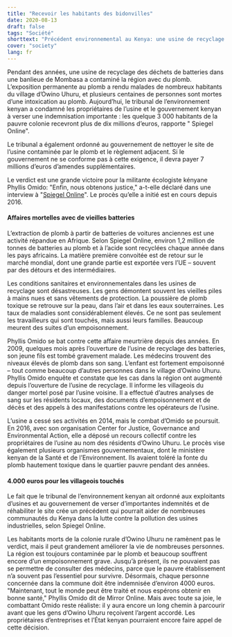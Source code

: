 ```yaml
---
title: "Recevoir les habitants des bidonvilles"
date: 2020-08-13
draft: false
tags: "Société"
shorttext: "Précédent environnemental au Kenya: une usine de recyclage de batteries doit verser une forte compensation aux habitants d'un village pauvre."
cover: "society"
lang: fr
---
```


Pendant des années, une usine de recyclage des déchets de batteries dans une banlieue de Mombasa a contaminé la région avec du plomb. L’exposition permanente au plomb a rendu malades de nombreux habitants du village d’Owino Uhuru, et plusieurs centaines de personnes sont mortes d’une intoxication au plomb. Aujourd’hui, le tribunal de l’environnement kenyan a condamné les propriétaires de l’usine et le gouvernement kenyan à verser une indemnisation importante : les quelque 3 000 habitants de la pauvre colonie recevront plus de dix millions d’euros, rapporte " Spiegel Online".

Le tribunal a également ordonné au gouvernement de nettoyer le site de l’usine contaminée par le plomb et le règlement adjacent. Si le gouvernement ne se conforme pas à cette exigence, il devra payer 7 millions d’euros d’amendes supplémentaires.

Le verdict est une grande victoire pour la militante écologiste kényane Phyllis Omido: "Enfin, nous obtenons justice," a-t-elle déclaré dans une interview à "[Spiegel Online](https://www.spiegel.de/politik/ausland/kenia-umweltaktivistin-erkaempft-10-millionen-euro-fuer-blei-vergiftete-slumbewohner-a-16001559-6969-421e-beb6-056a0e453e87 "Slumbewohner erhalten mehr als zehn Millionen Euro Entschädigung")". Le procès qu’elle a initié est en cours depuis 2016.

#### Affaires mortelles avec de vieilles batteries

L’extraction de plomb à partir de batteries de voitures anciennes est une activité répandue en Afrique. Selon Spiegel Online, environ 1,2 million de tonnes de batteries au plomb et à l’acide sont recyclées chaque année dans les pays africains. La matière première convoitée est de retour sur le marché mondial, dont une grande partie est exportée vers l’UE – souvent par des détours et des intermédiaires.

Les conditions sanitaires et environnementales dans les usines de recyclage sont désastreuses. Les gens démontent souvent les vieilles piles à mains nues et sans vêtements de protection. La poussière de plomb toxique se retrouve sur la peau, dans l’air et dans les eaux souterraines. Les taux de maladies sont considérablement élevés. Ce ne sont pas seulement les travailleurs qui sont touchés, mais aussi leurs familles. Beaucoup meurent des suites d’un empoisonnement.

Phyllis Omido se bat contre cette affaire meurtrière depuis des années. En 2009, quelques mois après l’ouverture de l’usine de recyclage des batteries, son jeune fils est tombé gravement malade. Les médecins trouvent des niveaux élevés de plomb dans son sang. L’enfant est fortement empoisonné – tout comme beaucoup d’autres personnes dans le village d’Owino Uhuru. Phyllis Omido enquête et constate que les cas dans la région ont augmenté depuis l’ouverture de l’usine de recyclage. Il informe les villageois du danger mortel posé par l’usine voisine. Il a effectué d’autres analyses de sang sur les résidents locaux, des documents d’empoisonnement et de décès et des appels à des manifestations contre les opérateurs de l’usine.

L’usine a cessé ses activités en 2014, mais le combat d’Omido se poursuit. En 2016, avec son organisation Center for Justice, Governance and Environmental Action, elle a déposé un recours collectif contre les propriétaires de l’usine au nom des résidents d’Owino Uhuru. Le procès vise également plusieurs organismes gouvernementaux, dont le ministère kenyan de la Santé et de l’Environnement. Ils avaient toléré la fonte du plomb hautement toxique dans le quartier pauvre pendant des années.

#### 4.000 euros pour les villageois touchés

Le fait que le tribunal de l’environnement kenyan ait ordonné aux exploitants d’usines et au gouvernement de verser d’importantes indemnités et de réhabiliter le site crée un précédent qui pourrait aider de nombreuses communautés du Kenya dans la lutte contre la pollution des usines industrielles, selon Spiegel Online.

Les habitants morts de la colonie rurale d’Owino Uhuru ne ramènent pas le verdict, mais il peut grandement améliorer la vie de nombreuses personnes. La région est toujours contaminée par le plomb et beaucoup souffrent encore d’un empoisonnement grave. Jusqu’à présent, ils ne pouvaient pas se permettre de consulter des médecins, parce que le pauvre établissement n’a souvent pas l’essentiel pour survivre. Désormais, chaque personne concernée dans la commune doit être indemnisée d’environ 4000 euros. "Maintenant, tout le monde peut être traité et nous espérons obtenir en bonne santé," Phyllis Omido dit de Mirror Online. Mais avec toute sa joie, le combattant Omido reste réaliste: il y aura encore un long chemin à parcourir avant que les gens d’Owino Uhuru reçoivent l’argent accordé. Les propriétaires d’entreprises et l’État kenyan pourraient encore faire appel de cette décision.
